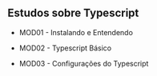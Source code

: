 ## Estudos sobre Typescript

* MOD01 - Instalando e Entendendo

* MOD02 - Typescript Básico

* MOD03 - Configurações do Typescript